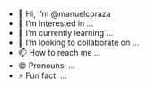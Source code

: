 - 👋 Hi, I’m @manuelcoraza
- 👀 I’m interested in ...
- 🌱 I’m currently learning ...
- 💞️ I’m looking to collaborate on ...
- 📫 How to reach me ...
- 😄 Pronouns: ...
- ⚡ Fun fact: ...

<!---
manuelcoraza/manuelcoraza is a ✨ special ✨ repository because its `README.md` (this file) appears on your GitHub profile.
You can click the Preview link to take a look at your changes.
--->
